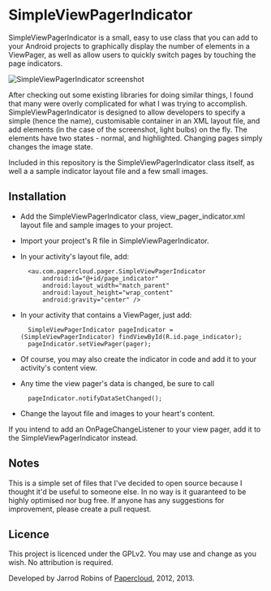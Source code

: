 SimpleViewPagerIndicator
========================
SimpleViewPagerIndicator is a small, easy to use class that you can add to your Android projects to graphically display the number of elements in a ViewPager, as well as allow users to quickly switch pages by touching the page indicators.

![SimpleViewPagerIndicator screenshot](http://i.imgur.com/QALrG.png)

After checking out some existing libraries for doing similar things, I found that many were overly complicated for what I was trying to accomplish. SimpleViewPagerIndicator is designed to allow developers to specify a simple (hence the name), customisable container in an XML layout file, and add elements (in the case of the screenshot, light bulbs) on the fly. The elements have two states - normal, and highlighted. Changing pages simply changes the image state.

Included in this repository is the SimpleViewPagerIndicator class itself, as well a a sample indicator layout file and a few small images. 

Installation
------------
+ Add the SimpleViewPagerIndicator class, view\_pager\_indicator.xml layout file and sample images to your project.
+ Import your project's R file in SimpleViewPagerIndicator.
+ In your activity's layout file, add: 

		<au.com.papercloud.pager.SimpleViewPagerIndicator
	        android:id="@+id/page_indicator"
	        android:layout_width="match_parent"
	        android:layout_height="wrap_content"
	        android:gravity="center" />
   
+ In your activity that contains a ViewPager, just add:

		SimpleViewPagerIndicator pageIndicator = (SimpleViewPagerIndicator) findViewById(R.id.page_indicator);
		pageIndicator.setViewPager(pager);
		
+ Of course, you may also create the indicator in code and add it to your activity's content view. 
+ Any time the view pager's data is changed, be sure to call

		pageIndicator.notifyDataSetChanged();
		
+ Change the layout file and images to your heart's content. 
		
If you intend to add an OnPageChangeListener to your view pager, add it to the SimpleViewPagerIndicator instead.

Notes
-----
This is a simple set of files that I've decided to open source because I thought it'd be useful to someone else. In no way is it guaranteed to be highly optimised nor bug free. If anyone has any suggestions for improvement, please create a pull request. 

Licence 
-------
This project is licenced under the GPLv2. You may use and change as you wish. No attribution is required.

Developed by Jarrod Robins of [Papercloud](http://www.papercloud.com.au), 2012, 2013.

